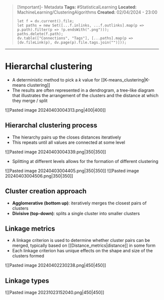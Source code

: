 > [!important]- Metadata
> **Tags:** #StatisticalLearning 
> **Located:** MachineLearning/ClusteringAlgorithms
> **Created:** 02/04/2024 - 23:00
> ```dataviewjs
> let f = dv.current().file;
> let paths = new Set([...f.inlinks, ...f.outlinks].map(p => p.path).filter(p => !p.endsWith(".png")));
> paths.delete(f.path);
> dv.table(["Connections", "Tags"], [...paths].map(p => [dv.fileLink(p), dv.page(p).file.tags.join("")]));
> ```

___
# Hierarchal clustering
- A deterministic method to pick a $k$ value for [[K-means_clustering|K-means clustering]]
- The results are often represented in a dendrogram, a tree-like diagram that illustrates the arrangement of the clusters and the distance at which they merge / split

![[Pasted image 20240403004313.png|400|400]]

## Hierarchal clustering process
- The hierarchy pairs up the closes distances iteratively 
- This repeats until all values are connected at some level

![[Pasted image 20240403004339.png|350|350]]



- Splitting at different levels allows for the formation of different clustering

![[Pasted image 20240403004405.png|350|350]]
![[Pasted image 20240403004506.png|350|350]]
## Cluster creation approach
- **Agglomerative (bottom up)**: iteratively merges the closest pairs of clusters
- **Divisive (top-down)**: splits a single cluster into smaller clusters
## Linkage metrics
- A linkage criterion is used to determine whether cluster pairs can be merged, typically based on [[Distance_metrics|distance]] in some form 
- Each linkage criterion has unique effects on the shape and size of the clusters formed

![[Pasted image 20240402230238.png|450|450]]


## Linkage types
![[Pasted image 20231023152040.png|450|450]]
